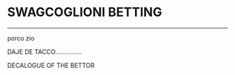 # SWAGCOGLIONI BETTING
-----------------------------------------

porco zio

DAJE DE TACCO...............

DECALOGUE OF THE BETTOR
